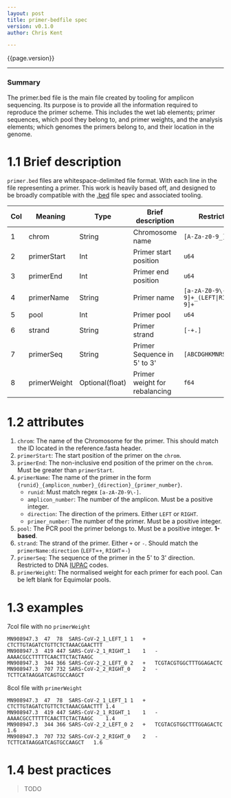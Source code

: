 ```yaml
---
layout: post
title: primer-bedfile spec
version: v0.1.0
author: Chris Kent   

---
```

{{page.version}}

---

### Summary 
The primer.bed file is the main file created by tooling for amplicon sequencing. Its purpose is to provide all the information required to reproduce the primer scheme. This includes the wet lab elements; primer sequences, which pool they belong to, and primer weights, and the analysis elements; which genomes the primers belong to, and their location in the genome. 


# 1.1 Brief description  

`primer.bed` files are whitespace-delimited file format. With each line in the file representing a primer. This work is heavily based off, and designed to be broadly compatible with the [.bed](https://samtools.github.io/hts-specs/BEDv1.pdf) file spec and associated tooling. 



| Col | Meaning       | Type            | Brief description             | Restrictions                                 |
| --- | ------------ | --------------- | ----------------------------- | -------------------------------------------- |
| 1   | chrom        | String          | Chromosome name               | `[A-Za-z0-9_]`                               |
| 2   | primerStart  | Int             | Primer start position         | `u64`                                        |
| 3   | primerEnd    | Int             | Primer end position           | `u64`                                        |
| 4   | primerName   | String          | Primer name                   | `[a-zA-Z0-9\-]+_[0-9]+_(LEFT\|RIGHT)_[0-9]+` |
| 5   | pool         | Int             | Primer pool                   | `u64`                                        |
| 6   | strand       | String          | Primer strand                 | `[-+.]`                                      |
| 7   | primerSeq    | String          | Primer Sequence in 5' to 3'   | `[ABCDGHKMNRSTUVWY]`                         |
| 8   | primerWeight | Optional(float) | Primer weight for rebalancing | `f64`                                        |

# 1.2 attributes 

1. `chrom`: The name of the Chromosome for the primer. This should match the ID located in the reference.fasta header.
2. `primerStart`: The start position of the primer on the `chrom`. 
3. `primerEnd`: The non-inclusive end position of the primer on the `chrom`. Must be greater than `primerStart`.
4. `primerName`: The name of the primer in the form `{runid}_{amplicon_number}_{direction}_{primer_number}`. 
    - `runid`: Must match regex `[a-zA-Z0-9\-]`.
    - `amplicon_number`: The number of the amplicon. Must be a positive integer. 
    - `direction`: The direction of the primers. Either `LEFT` or `RIGHT`.
    - `primer_number`: The number of the primer. Must be a positive integer.
5. `pool`: The PCR pool the primer belongs to. Must be a positive integer. **1-based**.
6. `strand`: The strand of the primer. Either `+` or `-`. Should match the `primerName:direction` (`LEFT`=`+`, `RIGHT`=`-`)
7. `primerSeq`: The sequence of the primer in the 5' to 3' direction. Restricted to DNA [IUPAC](https://academic.oup.com/nar/article/13/9/3021/2381659) codes.
8. `primerWeight`: The normalised weight for each primer for each pool. Can be left blank for Equimolar pools.


# 1.3 examples

7col file with no `primerWeight`
```
MN908947.3	47	78	SARS-CoV-2_1_LEFT_1	1	+	CTCTTGTAGATCTGTTCTCTAAACGAACTTT
MN908947.3	419	447	SARS-CoV-2_1_RIGHT_1	1	-	AAAACGCCTTTTTCAACTTCTACTAAGC
MN908947.3	344	366	SARS-CoV-2_2_LEFT_0	2	+	TCGTACGTGGCTTTGGAGACTC
MN908947.3	707	732	SARS-CoV-2_2_RIGHT_0	2	-	TCTTCATAAGGATCAGTGCCAAGCT
```

8col file with `primerWeight`
```
MN908947.3	47	78	SARS-CoV-2_1_LEFT_1	1	+	CTCTTGTAGATCTGTTCTCTAAACGAACTTT	1.4
MN908947.3	419	447	SARS-CoV-2_1_RIGHT_1	1	-	AAAACGCCTTTTTCAACTTCTACTAAGC	1.4
MN908947.3	344	366	SARS-CoV-2_2_LEFT_0	2	+	TCGTACGTGGCTTTGGAGACTC	1.6
MN908947.3	707	732	SARS-CoV-2_2_RIGHT_0	2	-	TCTTCATAAGGATCAGTGCCAAGCT	1.6
```

# 1.4 best practices 

>  TODO

